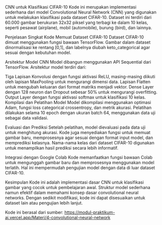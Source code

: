 CNN untuk Klasifikasi CIFAR-10
Kode ini merupakan implementasi sederhana dari model Convolutional Neural Network (CNN) yang digunakan untuk melakukan klasifikasi pada dataset CIFAR-10. Dataset ini terdiri dari 60.000 gambar berukuran 32x32 piksel yang terbagi ke dalam 10 kelas, seperti pesawat (airplane), mobil (automobile), burung (bird), dan lainnya.

Penjelasan Singkat Kode
Memuat Dataset CIFAR-10
Dataset CIFAR-10 dimuat menggunakan fungsi bawaan TensorFlow. Gambar dalam dataset dinormalisasi ke rentang [0,1], dan labelnya diubah keto_categorical agar sesuai dengan kebutuhan model.

Arsitektur Model CNN
Model dibangun menggunakan API Sequential dari TensorFlow. Arsitektur model terdiri dari:

Tiga Lapisan Konvolusi dengan fungsi aktivasi ReLU, masing-masing diikuti oleh lapisan MaxPooling untuk mengurangi dimensi data.
Lapisan Flatten untuk mengubah keluaran dari format matriks menjadi vektor.
Dense Layer dengan 128 neuron dan Dropout sebesar 50% untuk mengurangi overfitting.
Output Layer dengan fungsi aktivasi softmax untuk klasifikasi 10 kelas.
Kompilasi dan Pelatihan Model
Model dikompilasi menggunakan optimasi Adam, fungsi loss categorical crossentropy, dan metrik akurasi. Pelatihan dilakukan selama 10 epoch dengan ukuran batch 64, menggunakan data uji sebagai data validasi.

Evaluasi dan Prediksi
Setelah pelatihan, model dievaluasi pada data uji untuk menghitung akurasi. Kode juga menyediakan fungsi untuk memuat gambar baru, memprosesnya agar sesuai dengan format input model, dan memprediksi kelasnya. Nama-nama kelas dari dataset CIFAR-10 digunakan untuk menampilkan hasil prediksi secara lebih informatif.

Integrasi dengan Google Colab
Kode memanfaatkan fungsi bawaan Colab untuk mengunggah gambar baru dan memprosesnya menggunakan model terlatih. Hal ini mempermudah pengujian model dengan data di luar dataset CIFAR-10.

Kesimpulan
Kode ini adalah implementasi dasar CNN untuk klasifikasi gambar yang cocok untuk pembelajaran awal. Struktur model sederhana namun efektif dalam memahami konsep dasar convolutional neural networks. Dengan sedikit modifikasi, kode ini dapat disesuaikan untuk dataset lain atau pengujian lebih lanjut.

Kode ini berasal dari sumber: https://modul-praktikum-ai.vercel.app/Materi/4-convolutional-neural-network
